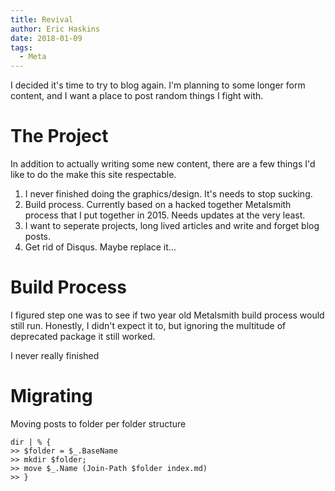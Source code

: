 ```yaml
---
title: Revival
author: Eric Haskins
date: 2018-01-09
tags:
  - Meta
---
```


I decided it's time to try to blog again. I'm planning to some longer form content, and I want a place to post random things I fight with.

# The Project

In addition to actually writing some new content, there are a few things I'd like to do the make this site respectable.

1. I never finished doing the graphics/design. It's needs to stop sucking.
2. Build process. Currently based on a hacked together Metalsmith process that I put together in 2015. Needs updates at the very least.
3. I want to seperate projects, long lived articles and write and forget blog posts.
4. Get rid of Disqus. Maybe replace it...

# Build Process

I figured step one was to see if two year old Metalsmith build process would still run. Honestly, I didn't expect it to, but ignoring the multitude of deprecated package it still worked.

I never really finished

# Migrating

Moving posts to folder per folder structure

```
dir | % {
>> $folder = $_.BaseName
>> mkdir $folder;
>> move $_.Name (Join-Path $folder index.md)
>> }
```
